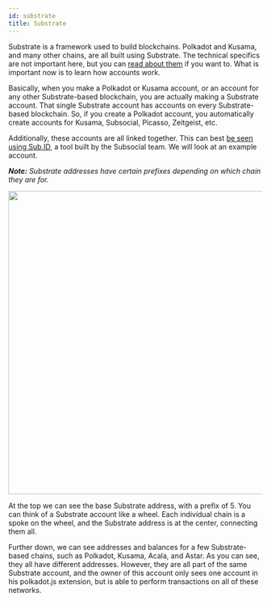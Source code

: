 ```yaml
---
id: substrate
title: Substrate
---
```

Substrate is a framework used to build blockchains. Polkadot and Kusama, and many other chains, are all built using Substrate. 
The technical specifics are not important here, but you can [read about them](https://substrate.io/) if you want to. 
What is important now is to learn how accounts work.

Basically, when you make a Polkadot or Kusama account, or an account for any other Substrate-based blockchain, 
you are actually making a Substrate account. That single Substrate account has accounts on every Substrate-based blockchain. 
So, if you create a Polkadot account, you automatically create accounts for Kusama, Subsocial, Picasso, Zeitgeist, etc.

Additionally, these accounts are all linked together. 
This can best [be seen using Sub.ID](https://sub.id/#/5E7sS6NaRTxPnUqN8W9dfh6nbdNrk5HZ9fiuAcYTdd2sTZbD), 
a tool built by the Subsocial team. We will look at an example account.

***Note:*** *Substrate addresses have certain prefixes depending on which chain they are for.*

<img src="/img/getting-started-5.png" width="600" />

At the top we can see the base Substrate address, with a prefix of 5. You can think of a Substrate account like a wheel. 
Each individual chain is a spoke on the wheel, and the Substrate address is at the center, connecting them all.

Further down, we can see addresses and balances for a few Substrate-based chains, such as Polkadot, Kusama, Acala, and Astar. 
As you can see, they all have different addresses. However, they are all part of the same Substrate account, 
and the owner of this account only sees one account in his polkadot.js extension, but is able to perform transactions on all of these networks.

